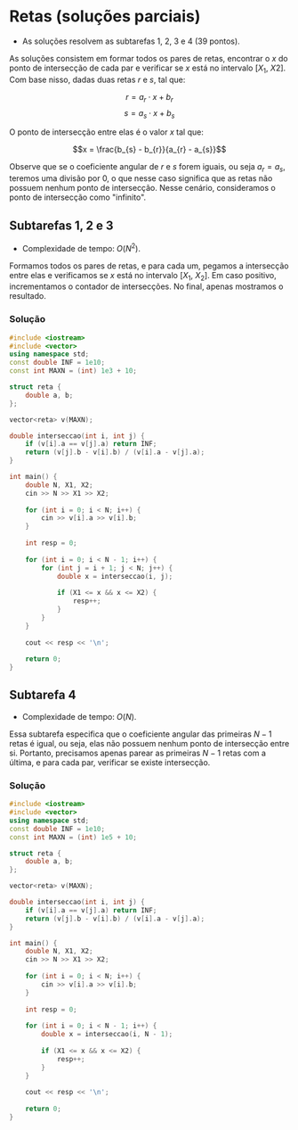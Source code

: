 # Retas (soluções parciais)

- As soluções resolvem as subtarefas 1, 2, 3 e 4 (39 pontos).

As soluções consistem em formar todos os pares de retas, encontrar o $x$ do ponto de intersecção de cada par e verificar se $x$ está no intervalo $[X_{1}, \ X{2}]$. Com base nisso, dadas duas retas $r$ e $s$, tal que:

$$r = a_{r} \cdot x + b_{r}$$
$$s = a_{s} \cdot x + b_{s}$$

O ponto de intersecção entre elas é o valor $x$ tal que:

$$x = \frac{b_{s} - b_{r}}{a_{r} - a_{s}}$$

Observe que se o coeficiente angular de $r$ e $s$ forem iguais, ou seja $a_{r} = a_{s}$, teremos uma divisão por $0$, o que nesse caso significa que as retas não possuem nenhum ponto de intersecção. Nesse cenário, consideramos o ponto de intersecção como "infinito".

## Subtarefas 1, 2 e 3

- Complexidade de tempo: $O(N^2)$.

Formamos todos os pares de retas, e para cada um, pegamos a intersecção entre elas e verificamos se $x$ está no intervalo $[X_{1}, \ X_{2}]$. Em caso positivo, incrementamos o contador de intersecções. No final, apenas mostramos o resultado.

### Solução

```cpp
#include <iostream>
#include <vector>
using namespace std;
const double INF = 1e10;
const int MAXN = (int) 1e3 + 10;

struct reta {
    double a, b;
};

vector<reta> v(MAXN);

double interseccao(int i, int j) {
    if (v[i].a == v[j].a) return INF;
    return (v[j].b - v[i].b) / (v[i].a - v[j].a);
}

int main() {
    double N, X1, X2;
    cin >> N >> X1 >> X2;
    
    for (int i = 0; i < N; i++) {
        cin >> v[i].a >> v[i].b;
    }
    
    int resp = 0;
    
    for (int i = 0; i < N - 1; i++) {
        for (int j = i + 1; j < N; j++) {
            double x = interseccao(i, j);
            
            if (X1 <= x && x <= X2) {
                resp++;
            }
        }
    }
    
    cout << resp << '\n';
    
    return 0;
}
```

## Subtarefa 4

- Complexidade de tempo: $O(N)$.

Essa subtarefa especifica que o coeficiente angular das primeiras $N - 1$ retas é igual, ou seja, elas não possuem nenhum ponto de intersecção entre si. Portanto, precisamos apenas parear as primeiras $N - 1$ retas com a última, e para cada par, verificar se existe intersecção.

### Solução

```cpp
#include <iostream>
#include <vector>
using namespace std;
const double INF = 1e10;
const int MAXN = (int) 1e5 + 10;

struct reta {
    double a, b;
};

vector<reta> v(MAXN);

double interseccao(int i, int j) {
    if (v[i].a == v[j].a) return INF;
    return (v[j].b - v[i].b) / (v[i].a - v[j].a);
}

int main() {
    double N, X1, X2;
    cin >> N >> X1 >> X2;
    
    for (int i = 0; i < N; i++) {
        cin >> v[i].a >> v[i].b;
    }
    
    int resp = 0;
    
    for (int i = 0; i < N - 1; i++) {
        double x = interseccao(i, N - 1);
            
        if (X1 <= x && x <= X2) {
            resp++;
        }
    }
    
    cout << resp << '\n';
    
    return 0;
}
```
